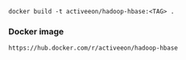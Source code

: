 ```
docker build -t activeeon/hadoop-hbase:<TAG> .
```

### Docker image
```
https://hub.docker.com/r/activeeon/hadoop-hbase
```
